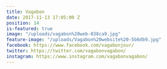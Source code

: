 ```yaml
---
title: Vagabon
date: 2017-11-13 17:05:00 Z
position: 14
is-featured: true
image: "/uploads/vagabon%20web-038ca9.jpg"
feature-image: "/uploads/Vagabon%20website%20-5b6db9.jpg"
facebook: https://www.facebook.com/vagabonjour/
twitter: https://twitter.com/vagabonvagabon/
instagram: https://www.instagram.com/vagabonvagabon/
---
```


